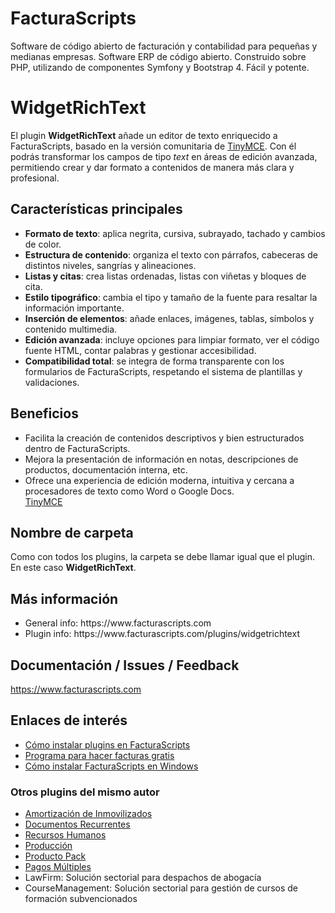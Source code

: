 # FacturaScripts
Software de código abierto de facturación y contabilidad para pequeñas y medianas empresas.
Software ERP de código abierto. Construido sobre PHP, utilizando de componentes Symfony y Bootstrap 4.
Fácil y potente.

# WidgetRichText
El plugin **WidgetRichText** añade un editor de texto enriquecido a FacturaScripts, basado en la 
versión comunitaria de [TinyMCE](https://www.tiny.cloud/tinymce/). Con él podrás transformar los 
campos de tipo *text* en áreas de edición avanzada, permitiendo crear y dar formato a contenidos 
de manera más clara y profesional.

## Características principales

- **Formato de texto**: aplica negrita, cursiva, subrayado, tachado y cambios de color.
- **Estructura de contenido**: organiza el texto con párrafos, cabeceras de distintos niveles, sangrías y alineaciones.
- **Listas y citas**: crea listas ordenadas, listas con viñetas y bloques de cita.
- **Estilo tipográfico**: cambia el tipo y tamaño de la fuente para resaltar la información importante.
- **Inserción de elementos**: añade enlaces, imágenes, tablas, símbolos y contenido multimedia.
- **Edición avanzada**: incluye opciones para limpiar formato, ver el código fuente HTML, contar palabras y gestionar accesibilidad.
- **Compatibilidad total**: se integra de forma transparente con los formularios de FacturaScripts, respetando el sistema de plantillas y validaciones.

## Beneficios

- Facilita la creación de contenidos descriptivos y bien estructurados dentro de FacturaScripts.
- Mejora la presentación de información en notas, descripciones de productos, documentación interna, etc.
- Ofrece una experiencia de edición moderna, intuitiva y cercana a procesadores de texto como Word o Google Docs.  
  [TinyMCE](https://www.tiny.cloud/tinymce/)


## Nombre de carpeta
Como con todos los plugins, la carpeta se debe llamar igual que el plugin. En este caso **WidgetRichText**.


## Más información
<ul>
    <li>General info: https://www.facturascripts.com</li>
    <li>Plugin info:  https://www.facturascripts.com/plugins/widgetrichtext</li>
</ul>


## Documentación / Issues / Feedback
https://www.facturascripts.com

## Enlaces de interés
- [Cómo instalar plugins en FacturaScripts](https://facturascripts.com/publicaciones/como-instalar-un-plugin-en-facturascripts)
- [Programa para hacer facturas gratis](https://facturascripts.com/programa-para-hacer-facturas)
- [Cómo instalar FacturaScripts en Windows](https://facturascripts.com/instalar-windows)

### Otros plugins del mismo autor
- [Amortización de Inmovilizados](https://facturascripts.com/plugins/amortizaciones)
- [Documentos Recurrentes](https://facturascripts.com/plugins/documentosrecurrentes)
- [Recursos Humanos](https://facturascripts.com/plugins/humanresources)
- [Producción](https://facturascripts.com/plugins/produccion)
- [Producto Pack](https://facturascripts.com/plugins/productopack)
- [Pagos Múltiples](https://facturascripts.com/plugins/pagosmultiples)
- LawFirm: Solución sectorial para despachos de abogacía
- CourseManagement: Solución sectorial para gestión de cursos de formación subvencionados</li>
